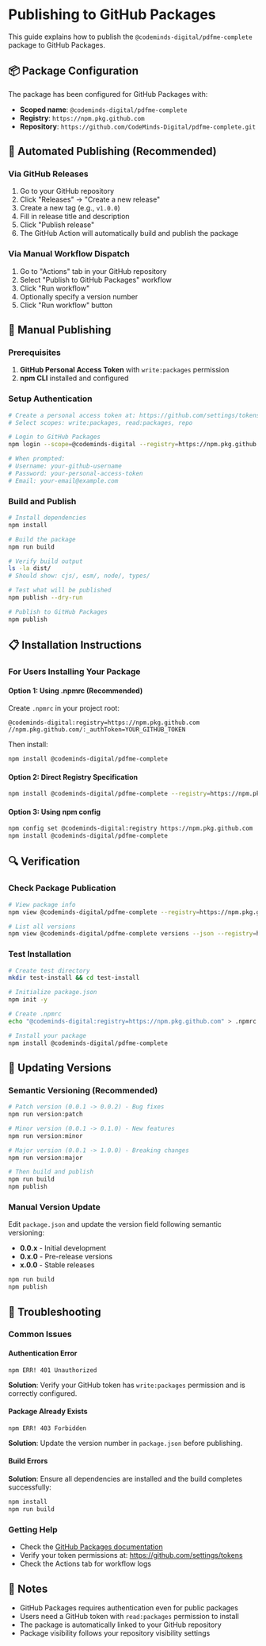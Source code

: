# Publishing to GitHub Packages

This guide explains how to publish the `@codeminds-digital/pdfme-complete` package to GitHub Packages.

## 📦 Package Configuration

The package has been configured for GitHub Packages with:
- **Scoped name**: `@codeminds-digital/pdfme-complete`
- **Registry**: `https://npm.pkg.github.com`
- **Repository**: `https://github.com/CodeMinds-Digital/pdfme-complete.git`

## 🚀 Automated Publishing (Recommended)

### Via GitHub Releases
1. Go to your GitHub repository
2. Click "Releases" → "Create a new release"
3. Create a new tag (e.g., `v1.0.0`)
4. Fill in release title and description
5. Click "Publish release"
6. The GitHub Action will automatically build and publish the package

### Via Manual Workflow Dispatch
1. Go to "Actions" tab in your GitHub repository
2. Select "Publish to GitHub Packages" workflow
3. Click "Run workflow"
4. Optionally specify a version number
5. Click "Run workflow" button

## 🔧 Manual Publishing

### Prerequisites
1. **GitHub Personal Access Token** with `write:packages` permission
2. **npm CLI** installed and configured

### Setup Authentication
```bash
# Create a personal access token at: https://github.com/settings/tokens
# Select scopes: write:packages, read:packages, repo

# Login to GitHub Packages
npm login --scope=@codeminds-digital --registry=https://npm.pkg.github.com

# When prompted:
# Username: your-github-username
# Password: your-personal-access-token
# Email: your-email@example.com
```

### Build and Publish
```bash
# Install dependencies
npm install

# Build the package
npm run build

# Verify build output
ls -la dist/
# Should show: cjs/, esm/, node/, types/

# Test what will be published
npm publish --dry-run

# Publish to GitHub Packages
npm publish
```

## 📋 Installation Instructions

### For Users Installing Your Package

#### Option 1: Using .npmrc (Recommended)
Create `.npmrc` in your project root:
```
@codeminds-digital:registry=https://npm.pkg.github.com
//npm.pkg.github.com/:_authToken=YOUR_GITHUB_TOKEN
```

Then install:
```bash
npm install @codeminds-digital/pdfme-complete
```

#### Option 2: Direct Registry Specification
```bash
npm install @codeminds-digital/pdfme-complete --registry=https://npm.pkg.github.com
```

#### Option 3: Using npm config
```bash
npm config set @codeminds-digital:registry https://npm.pkg.github.com
npm install @codeminds-digital/pdfme-complete
```

## 🔍 Verification

### Check Package Publication
```bash
# View package info
npm view @codeminds-digital/pdfme-complete --registry=https://npm.pkg.github.com

# List all versions
npm view @codeminds-digital/pdfme-complete versions --json --registry=https://npm.pkg.github.com
```

### Test Installation
```bash
# Create test directory
mkdir test-install && cd test-install

# Initialize package.json
npm init -y

# Create .npmrc
echo "@codeminds-digital:registry=https://npm.pkg.github.com" > .npmrc

# Install your package
npm install @codeminds-digital/pdfme-complete
```

## 🔄 Updating Versions

### Semantic Versioning (Recommended)
```bash
# Patch version (0.0.1 -> 0.0.2) - Bug fixes
npm run version:patch

# Minor version (0.0.1 -> 0.1.0) - New features
npm run version:minor

# Major version (0.0.1 -> 1.0.0) - Breaking changes
npm run version:major

# Then build and publish
npm run build
npm publish
```

### Manual Version Update
Edit `package.json` and update the version field following semantic versioning:
- **0.0.x** - Initial development
- **0.x.0** - Pre-release versions
- **x.0.0** - Stable releases

```bash
npm run build
npm publish
```

## 🚨 Troubleshooting

### Common Issues

#### Authentication Error
```
npm ERR! 401 Unauthorized
```
**Solution**: Verify your GitHub token has `write:packages` permission and is correctly configured.

#### Package Already Exists
```
npm ERR! 403 Forbidden
```
**Solution**: Update the version number in `package.json` before publishing.

#### Build Errors
**Solution**: Ensure all dependencies are installed and the build completes successfully:
```bash
npm install
npm run build
```

### Getting Help
- Check the [GitHub Packages documentation](https://docs.github.com/en/packages)
- Verify your token permissions at: https://github.com/settings/tokens
- Check the Actions tab for workflow logs

## 📝 Notes

- GitHub Packages requires authentication even for public packages
- Users need a GitHub token with `read:packages` permission to install
- The package is automatically linked to your GitHub repository
- Package visibility follows your repository visibility settings
